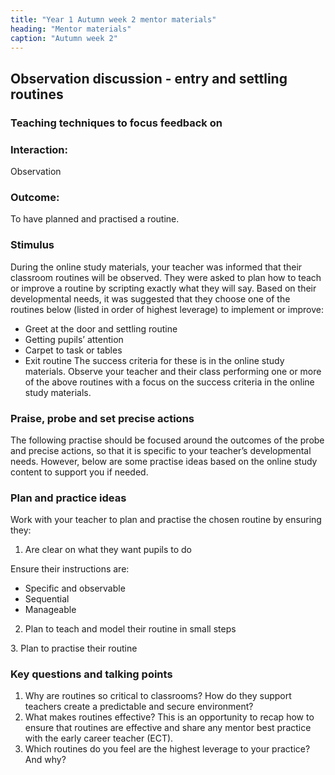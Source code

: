 ```yaml
---
title: "Year 1 Autumn week 2 mentor materials"
heading: "Mentor materials"
caption: "Autumn week 2"
---
```


## Observation discussion - entry and settling routines

### Teaching techniques to focus feedback on

### Interaction:

Observation

### Outcome:

To have planned and practised a routine.

### Stimulus

During the online study materials, your teacher was informed that their classroom routines will be observed. They were asked to plan how to teach or improve a routine by scripting exactly what they will say. Based on their developmental needs, it was suggested that they choose one of the routines below (listed in order of highest leverage) to implement or improve:

- Greet at the door and settling routine
- Getting pupils’ attention
- Carpet to task or tables
- Exit routine
  The success criteria for these is in the online study materials. Observe your teacher and their class performing one or more of the above routines with a focus on the success criteria in the online study materials.

### Praise, probe and set precise actions

The following practise should be focused around the outcomes of the probe and precise actions, so that it is specific to your teacher’s developmental needs. However, below are some practise ideas based on the online study content to support you if needed.

### Plan and practice ideas

Work with your teacher to plan and practise the chosen routine by ensuring they:

1. Are clear on what they want pupils to do

Ensure their instructions are:

- Specific and observable
- Sequential
- Manageable
<p>

2. Plan to teach and model their routine in small steps
</p>
<p>
3. Plan to practise their routine
</p>

### Key questions and talking points

1. Why are routines so critical to classrooms? How do they support teachers create a predictable and secure environment?
2. What makes routines effective? This is an opportunity to recap how to ensure that routines are effective and share any mentor best practice with the early career teacher (ECT).
3. Which routines do you feel are the highest leverage to your practice? And why?
